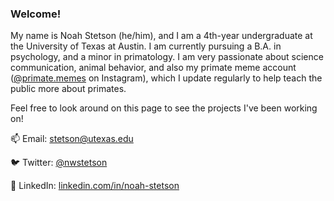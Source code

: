 ### Welcome!

My name is Noah Stetson (he/him), and I am a 4th-year undergraduate at the University of Texas at Austin. I am currently pursuing a B.A. in psychology, and a minor in primatology. I am very passionate about science communication, animal behavior, and also my primate meme account ([@primate.memes](https://www.instagram.com/primate.memes/) on Instagram), which I update regularly to help teach the public more about primates.

Feel free to look around on this page to see the projects I've been working on!


📫 Email: [stetson@utexas.edu](kstetson@utexas.edu) 

🐦 Twitter: [@nwstetson](https://twitter.com/NWStetson) 

🤝 LinkedIn: [linkedin.com/in/noah-stetson](https://linkedin.com/in/noah-stetson)
 

<!--
Once website is done:

💻 Website (work in-progress): [nwstetson.github.io](https://nwstetson.github.io)

-->
